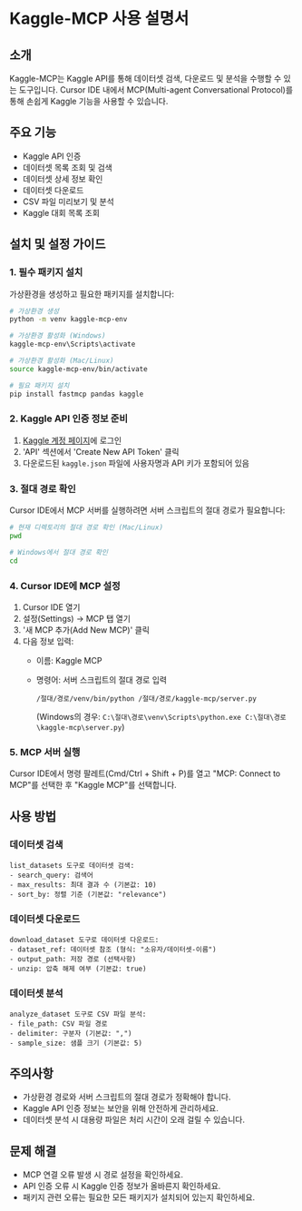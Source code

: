 # Kaggle-MCP 사용 설명서

## 소개

Kaggle-MCP는 Kaggle API를 통해 데이터셋 검색, 다운로드 및 분석을 수행할 수 있는 도구입니다. Cursor IDE 내에서 MCP(Multi-agent Conversational Protocol)를 통해 손쉽게 Kaggle 기능을 사용할 수 있습니다.

## 주요 기능

- Kaggle API 인증
- 데이터셋 목록 조회 및 검색
- 데이터셋 상세 정보 확인
- 데이터셋 다운로드
- CSV 파일 미리보기 및 분석
- Kaggle 대회 목록 조회

## 설치 및 설정 가이드

### 1. 필수 패키지 설치

가상환경을 생성하고 필요한 패키지를 설치합니다:

```bash
# 가상환경 생성
python -m venv kaggle-mcp-env

# 가상환경 활성화 (Windows)
kaggle-mcp-env\Scripts\activate

# 가상환경 활성화 (Mac/Linux)
source kaggle-mcp-env/bin/activate

# 필요 패키지 설치
pip install fastmcp pandas kaggle
```

### 2. Kaggle API 인증 정보 준비

1. [Kaggle 계정 페이지](https://www.kaggle.com/account)에 로그인
2. 'API' 섹션에서 'Create New API Token' 클릭
3. 다운로드된 `kaggle.json` 파일에 사용자명과 API 키가 포함되어 있음

### 3. 절대 경로 확인

Cursor IDE에서 MCP 서버를 실행하려면 서버 스크립트의 절대 경로가 필요합니다:

```bash
# 현재 디렉토리의 절대 경로 확인 (Mac/Linux)
pwd

# Windows에서 절대 경로 확인
cd
```

### 4. Cursor IDE에 MCP 설정

1. Cursor IDE 열기
2. 설정(Settings) → MCP 탭 열기
3. '새 MCP 추가(Add New MCP)' 클릭
4. 다음 정보 입력:
   - 이름: Kaggle MCP
   - 명령어: 서버 스크립트의 절대 경로 입력

     ```
     /절대/경로/venv/bin/python /절대/경로/kaggle-mcp/server.py
     ```

     (Windows의 경우: `C:\절대\경로\venv\Scripts\python.exe C:\절대\경로\kaggle-mcp\server.py`)

### 5. MCP 서버 실행

Cursor IDE에서 명령 팔레트(Cmd/Ctrl + Shift + P)를 열고 "MCP: Connect to MCP"를 선택한 후 "Kaggle MCP"를 선택합니다.

## 사용 방법

### 데이터셋 검색

```
list_datasets 도구로 데이터셋 검색:
- search_query: 검색어
- max_results: 최대 결과 수 (기본값: 10)
- sort_by: 정렬 기준 (기본값: "relevance")
```

### 데이터셋 다운로드

```
download_dataset 도구로 데이터셋 다운로드:
- dataset_ref: 데이터셋 참조 (형식: "소유자/데이터셋-이름")
- output_path: 저장 경로 (선택사항)
- unzip: 압축 해제 여부 (기본값: true)
```

### 데이터셋 분석

```
analyze_dataset 도구로 CSV 파일 분석:
- file_path: CSV 파일 경로
- delimiter: 구분자 (기본값: ",")
- sample_size: 샘플 크기 (기본값: 5)
```

## 주의사항

- 가상환경 경로와 서버 스크립트의 절대 경로가 정확해야 합니다.
- Kaggle API 인증 정보는 보안을 위해 안전하게 관리하세요.
- 데이터셋 분석 시 대용량 파일은 처리 시간이 오래 걸릴 수 있습니다.

## 문제 해결

- MCP 연결 오류 발생 시 경로 설정을 확인하세요.
- API 인증 오류 시 Kaggle 인증 정보가 올바른지 확인하세요.
- 패키지 관련 오류는 필요한 모든 패키지가 설치되어 있는지 확인하세요.
